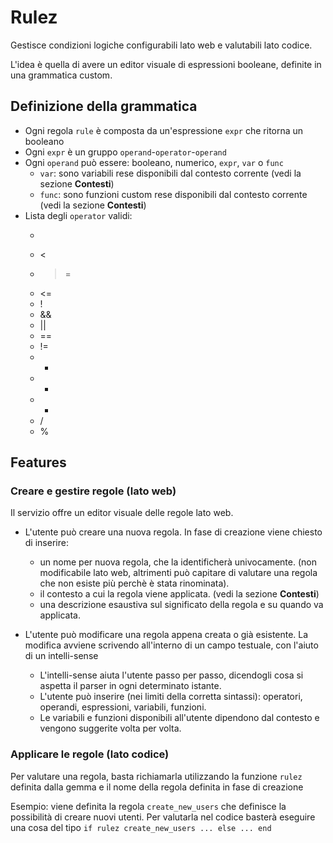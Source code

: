 # Rulez

Gestisce condizioni logiche configurabili lato web e valutabili lato codice.

L'idea è quella di avere un editor visuale di espressioni booleane, definite in una grammatica custom.

## Definizione della grammatica

* Ogni regola `rule` è composta da un'espressione `expr` che ritorna un booleano
* Ogni `expr` è un gruppo `operand`-`operator`-`operand`
* Ogni `operand` può essere: booleano, numerico, `expr`, `var` o `func`
  * `var`: sono variabili rese disponibili dal contesto corrente (vedi la sezione **Contesti**)
  * `func`: sono funzioni custom rese disponibili dal contesto corrente (vedi la sezione **Contesti**)
* Lista degli `operator` validi:
  * >
  * <
  * >=
  * <=
  * !
  * &&
  * ||
  * ==
  * !=
  * +
  * -
  * *
  * /
  * %

## Features

### Creare e gestire regole (lato web)
Il servizio offre un editor visuale delle regole lato web.

* L'utente può creare una nuova regola. In fase di creazione viene chiesto di inserire:

  * un nome per nuova regola, che la identificherà univocamente. (non modificabile lato web, altrimenti può capitare di valutare una regola che non esiste più perchè è stata rinominata).
  * il contesto a cui la regola viene applicata. (vedi la sezione **Contesti**)
  * una descrizione esaustiva sul significato della regola e su quando va applicata.

* L'utente può modificare una regola appena creata o già esistente. La modifica avviene scrivendo all'interno di un campo testuale, con l'aiuto di un intelli-sense
  * L'intelli-sense aiuta l'utente passo per passo, dicendogli cosa si aspetta il parser in ogni determinato istante.
  * L'utente può inserire (nei limiti della corretta sintassi): operatori, operandi, espressioni, variabili, funzioni.
  * Le variabili e funzioni disponibili all'utente dipendono dal contesto e vengono suggerite volta per volta.

### Applicare le regole (lato codice)

Per valutare una regola, basta richiamarla utilizzando la funzione `rulez` definita dalla gemma e il nome della regola definita in fase di creazione

  Esempio: viene definita la regola `create_new_users` che definisce la possibilità di creare nuovi utenti.
  Per valutarla nel codice basterà eseguire una cosa del tipo `if rulez create_new_users ... else ... end`  
